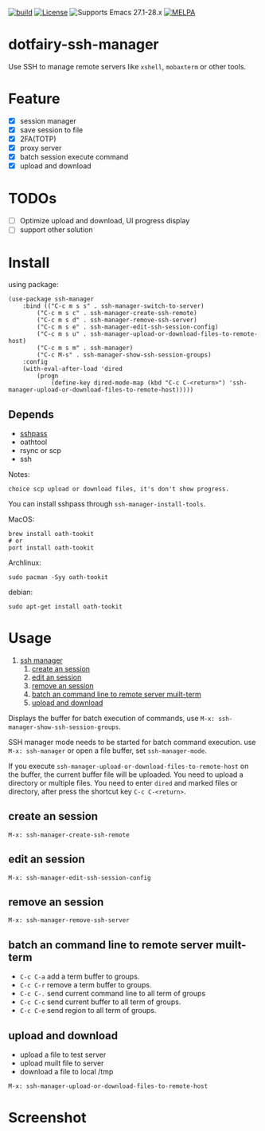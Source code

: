 [![build](https://github.com/7ym0n/dotfairy-ssh-manager/actions/workflows/build.yml/badge.svg)](https://github.com/7ym0n/dotfairy-ssh-manager/actions/workflows/build.yml)
[![License](http://img.shields.io/:license-GPL3-blue.svg)](LICENSE)
![Supports Emacs 27.1-28.x](https://img.shields.io/badge/Supports-Emacs_27.1_--_28.x-blueviolet.svg?style=flat-square&logo=GNU%20Emacs&logoColor=white)
[![MELPA](https://melpa.org/packages/ssh-manager-badge.svg)](https://melpa.org/#/ssh-manager)

# dotfairy-ssh-manager
Use SSH to manage remote servers like `xshell`, `mobaxterm` or other tools.

# Feature

- [x] session manager
- [x] save session to file
- [x] 2FA(TOTP)
- [x] proxy server
- [x] batch session execute command
- [x] upload and download

# TODOs
- [ ] Optimize upload and download, UI progress display
- [ ] support other solution

# Install
using package:
```elisp
(use-package ssh-manager
    :bind (("C-c m s s" . ssh-manager-switch-to-server)
        ("C-c m s c" . ssh-manager-create-ssh-remote)
        ("C-c m s d" . ssh-manager-remove-ssh-server)
        ("C-c m s e" . ssh-manager-edit-ssh-session-config)
        ("C-c m s u" . ssh-manager-upload-or-download-files-to-remote-host)
        ("C-c m s m" . ssh-manager)
        ("C-c M-s" . ssh-manager-show-ssh-session-groups)
    :config
    (with-eval-after-load 'dired
        (progn
            (define-key dired-mode-map (kbd "C-c C-<return>") 'ssh-manager-upload-or-download-files-to-remote-host)))))
```
## Depends
- [sshpass](https://github.com/dora38/sshpass.git)
- oathtool
- rsync or scp
- ssh

Notes:

    choice scp upload or download files, it's don't show progress.

You can install sshpass through `ssh-manager-install-tools`.

MacOS:
```
brew install oath-tookit
# or
port install oath-tookit
```

Archlinux:
```
sudo pacman -Syy oath-tookit
```

debian:
```
sudo apt-get install oath-tookit
```

# Usage

1.  [ssh manager](#org3821008)
    1.  [create an session](#org1b67949)
    2.  [edit an session](#org2b497d2)
    3.  [remove an session](#org7bfe22d)
    4.  [batch an command line to remote server muilt-term](#org9746ee9)
    5.  [upload and download](#org0acc9e7)

Displays the buffer for batch execution of commands, use `M-x: ssh-manager-show-ssh-session-groups`.

SSH manager mode needs to be started for batch command execution. use `M-x: ssh-manager` or  open a file buffer, set `ssh-manager-mode`.

If you execute `ssh-manager-upload-or-download-files-to-remote-host` on the buffer, the current buffer file will be uploaded.
You need to upload a directory or multiple files. You need to enter `dired` and marked files or directory, after press the shortcut key `C-c C-<return>`.

<a id="org1b67949"></a>

## create an session
```
M-x: ssh-manager-create-ssh-remote
```

<a id="org2b497d2"></a>

## edit an session
```
M-x: ssh-manager-edit-ssh-session-config
```

<a id="org7bfe22d"></a>

## remove an session
```
M-x: ssh-manager-remove-ssh-server
```

<a id="org9746ee9"></a>

## batch an command line to remote server muilt-term

-   `C-c C-a` add a term buffer to groups.
-   `C-c C-r` remove a term buffer to groups.
-   `C-c C-.` send current command line to all term of groups
-   `C-c C-c` send current buffer to all term of groups.
-   `C-c C-e` send region to all term of groups.


<a id="org0acc9e7"></a>

## upload and download

-   upload a file to test server
-   upload muilt file to server
-   download a file to local /tmp
```
M-x: ssh-manager-upload-or-download-files-to-remote-host
```

<a id="orgdb7d181"></a>

# Screenshot
